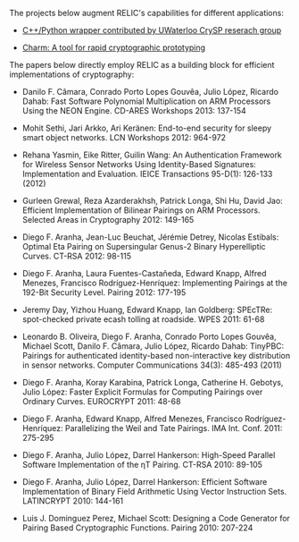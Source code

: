 The projects below augment RELIC's capabilities for different applications:

  * [C++/Python wrapper contributed by UWaterloo CrySP reserach group](http://crysp.uwaterloo.ca/software/)

  * [Charm: A tool for rapid cryptographic prototyping](http://www.charm-crypto.com/Main.html)

The papers below directly employ RELIC as a building block for efficient implementations of cryptography:

  * Danilo F. Câmara, Conrado Porto Lopes Gouvêa, Julio López, Ricardo Dahab: Fast Software Polynomial Multiplication on ARM Processors Using the NEON Engine. CD-ARES Workshops 2013: 137-154

  * Mohit Sethi, Jari Arkko, Ari Keränen: End-to-end security for sleepy smart object networks. LCN Workshops 2012: 964-972

  * Rehana Yasmin, Eike Ritter, Guilin Wang: An Authentication Framework for Wireless Sensor Networks Using Identity-Based Signatures: Implementation and Evaluation. IEICE Transactions 95-D(1): 126-133 (2012)

  * Gurleen Grewal, Reza Azarderakhsh, Patrick Longa, Shi Hu, David Jao: Efficient Implementation of Bilinear Pairings on ARM Processors. Selected Areas in Cryptography 2012: 149-165

  * Diego F. Aranha, Jean-Luc Beuchat, Jérémie Detrey, Nicolas Estibals: Optimal Eta Pairing on Supersingular Genus-2 Binary Hyperelliptic Curves. CT-RSA 2012: 98-115

  * Diego F. Aranha, Laura Fuentes-Castañeda, Edward Knapp, Alfred Menezes, Francisco Rodríguez-Henríquez: Implementing Pairings at the 192-Bit Security Level. Pairing 2012: 177-195

  * Jeremy Day, Yizhou Huang, Edward Knapp, Ian Goldberg: SPEcTRe: spot-checked private ecash tolling at roadside. WPES 2011: 61-68

  * Leonardo B. Oliveira, Diego F. Aranha, Conrado Porto Lopes Gouvêa, Michael Scott, Danilo F. Câmara, Julio López, Ricardo Dahab: TinyPBC: Pairings for authenticated identity-based non-interactive key distribution in sensor networks. Computer Communications 34(3): 485-493 (2011)

  * Diego F. Aranha, Koray Karabina, Patrick Longa, Catherine H. Gebotys, Julio López: Faster Explicit Formulas for Computing Pairings over Ordinary Curves. EUROCRYPT 2011: 48-68

  * Diego F. Aranha, Edward Knapp, Alfred Menezes, Francisco Rodríguez-Henríquez: Parallelizing the Weil and Tate Pairings. IMA Int. Conf. 2011: 275-295

  * Diego F. Aranha, Julio López, Darrel Hankerson: High-Speed Parallel Software Implementation of the ηT Pairing. CT-RSA 2010: 89-105

  * Diego F. Aranha, Julio López, Darrel Hankerson: Efficient Software Implementation of Binary Field Arithmetic Using Vector Instruction Sets. LATINCRYPT 2010: 144-161

  * Luis J. Dominguez Perez, Michael Scott: Designing a Code Generator for Pairing Based Cryptographic Functions. Pairing 2010: 207-224